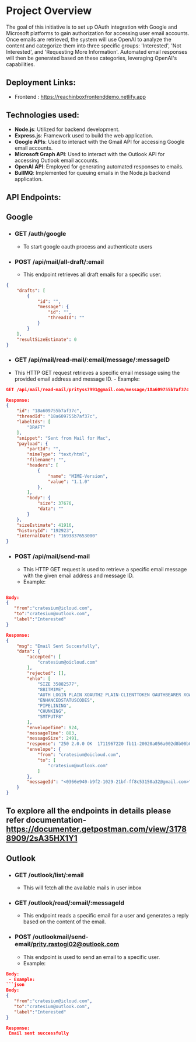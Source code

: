 # Project Overview
The goal of this initiative is to set up OAuth integration with Google and Microsoft platforms to gain authorization for accessing user email accounts. Once emails are retrieved, the system will use OpenAI to analyze the content and categorize them into three specific groups: 'Interested', 'Not Interested', and 'Requesting More Information'. Automated email responses will then be generated based on these categories, leveraging OpenAI's capabilities.

## Deployment Links:
- Frontend : https://reachinboxfrontenddemo.netlify.app


## Technologies used:
- **Node.js**: Utilized for backend development.
- **Express.js**: Framework used to build the web application.
- **Google APIs**: Used to interact with the Gmail API for accessing Google email accounts.
- **Microsoft Graph API**: Used to interact with the Outlook API for accessing Outlook email accounts.
- **OpenAI API**: Employed for generating automated responses to emails.
- **BullMQ**: Implemented for queuing emails in the Node.js backend application.
## API Endpoints:

## Google

- ### GET /auth/google
  - To start google oauth process and authenticate users

- ### POST /api/mail/all-draft/:email
  - This endpoint retrieves all draft emails for a specific user. 
```json
{
    "drafts": [
        {
            "id": "",
            "message": {
                "id": "",
                "threadId": ""
            }
        }
    ],
    "resultSizeEstimate": 0
}

```
- ### GET /api/mail/read-mail/:email/message/:messageID
- This HTTP GET request retrieves a specific email message using the provided email address and message ID.  - Example:
```json
GET /api/mail/read-mail/prityss7991@gmail.com/message/18a609755b7af37c

Response:
{
    "id": "18a609755b7af37c",
    "threadId": "18a609755b7af37c",
    "labelIds": [
        "DRAFT"
    ],
    "snippet": "Sent from Mail for Mac",
    "payload": {
        "partId": "",
        "mimeType": "text/html",
        "filename": "",
        "headers": [
            {
                "name": "MIME-Version",
                "value": "1.1.0"
            },
        ],
        "body": {
            "size": 37676,
            "data": ""
        }
    },
    "sizeEstimate": 41916,
    "historyId": "192923",
    "internalDate": "1693837653000"
}
```

- ### POST /api/mail/send-mail
  - This HTTP GET request is used to retrieve a specific email message with the given email address and message ID.
  - Example:
```json

Body:
{
   "from":"cratesium@icloud.com",
   "to":"cratesium@outlook.com",
   "label":"Interested"
}

Response:
{
    "msg": "Email Sent Succesfully",
    "data": {
        "accepted": [
            "cratesium@oicloud.com"
        ],
        "rejected": [],
        "ehlo": [
            "SIZE 35882577",
            "8BITMIME",
            "AUTH LOGIN PLAIN XOAUTH2 PLAIN-CLIENTTOKEN OAUTHBEARER XOAUTH",
            "ENHANCEDSTATUSCODES",
            "PIPELINING",
            "CHUNKING",
            "SMTPUTF8"
        ],
        "envelopeTime": 924,
        "messageTime": 883,
        "messageSize": 2491,
        "response": "250 2.0.0 OK  1711967220 fb11-20020a056a002d8b00b006ecb639fa56sm1240474pfb.217 - gsmtp",
        "envelope": {
            "from": "cratesium@oicloud.com",
            "to": [
                "cratesium@outlook.com"
            ]
        },
        "messageId": "<0366e940-b9f2-1029-21bf-ff8c53150a32@gmail.com>"
    }
}
```

## To explore all the endpoints in details please refer documentation- https://documenter.getpostman.com/view/31788909/2sA35HX1Y1

## Outlook

- ### GET /outlook/list/:email
  - This will fetch all the available mails in user inbox


- ### GET /outlook/read/:email/:messageId
  - This endpoint reads a specific email for a user and generates a reply based on the content of the email.
 
- ### POST /outlookmail/send-email/prity.rastogi02@outlook.com
  - This endpoint is used to send an email to a specific user.
   - Example:
```json
Body:
 - Example:
```json
Body:
{
   "from":"cratesium@icloud.com",
   "to":"cratesium@outlook.com",
   "label":"Interested"
}

Response:
 Email sent successfully
```



